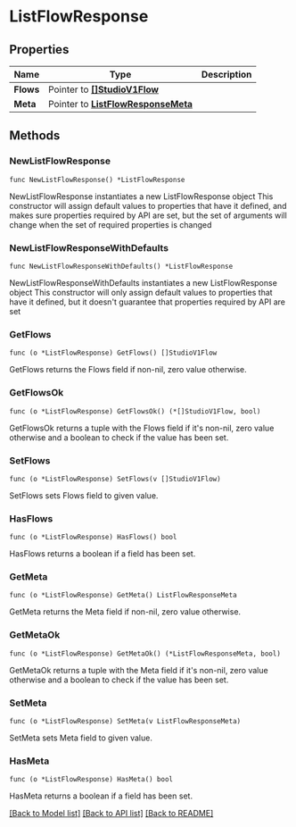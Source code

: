 # ListFlowResponse

## Properties

Name | Type | Description
------------ | ------------- | -------------
**Flows** | Pointer to [**[]StudioV1Flow**](StudioV1Flow.md) |  | [optional] 
**Meta** | Pointer to [**ListFlowResponseMeta**](ListFlowResponse_meta.md) |  | [optional] 

## Methods

### NewListFlowResponse

`func NewListFlowResponse() *ListFlowResponse`

NewListFlowResponse instantiates a new ListFlowResponse object
This constructor will assign default values to properties that have it defined,
and makes sure properties required by API are set, but the set of arguments
will change when the set of required properties is changed

### NewListFlowResponseWithDefaults

`func NewListFlowResponseWithDefaults() *ListFlowResponse`

NewListFlowResponseWithDefaults instantiates a new ListFlowResponse object
This constructor will only assign default values to properties that have it defined,
but it doesn't guarantee that properties required by API are set

### GetFlows

`func (o *ListFlowResponse) GetFlows() []StudioV1Flow`

GetFlows returns the Flows field if non-nil, zero value otherwise.

### GetFlowsOk

`func (o *ListFlowResponse) GetFlowsOk() (*[]StudioV1Flow, bool)`

GetFlowsOk returns a tuple with the Flows field if it's non-nil, zero value otherwise
and a boolean to check if the value has been set.

### SetFlows

`func (o *ListFlowResponse) SetFlows(v []StudioV1Flow)`

SetFlows sets Flows field to given value.

### HasFlows

`func (o *ListFlowResponse) HasFlows() bool`

HasFlows returns a boolean if a field has been set.

### GetMeta

`func (o *ListFlowResponse) GetMeta() ListFlowResponseMeta`

GetMeta returns the Meta field if non-nil, zero value otherwise.

### GetMetaOk

`func (o *ListFlowResponse) GetMetaOk() (*ListFlowResponseMeta, bool)`

GetMetaOk returns a tuple with the Meta field if it's non-nil, zero value otherwise
and a boolean to check if the value has been set.

### SetMeta

`func (o *ListFlowResponse) SetMeta(v ListFlowResponseMeta)`

SetMeta sets Meta field to given value.

### HasMeta

`func (o *ListFlowResponse) HasMeta() bool`

HasMeta returns a boolean if a field has been set.


[[Back to Model list]](../README.md#documentation-for-models) [[Back to API list]](../README.md#documentation-for-api-endpoints) [[Back to README]](../README.md)


